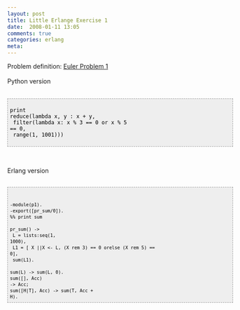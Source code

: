 ```yaml
---
layout: post
title: Little Erlange Exercise 1
date:  2008-01-11 13:05
comments: true
categories: erlang
meta: 
---
```

Problem definition: <a href="http://projecteuler.net/index.php?section=problems&amp;id=1">Euler Problem 1</a><br /><br />Python version<br /><br /><pre style="border: 1px dashed rgb(153, 153, 153); padding: 5px; overflow: auto; font-family: Andale Mono,Lucida Console,Monaco,fixed,monospace; color: rgb(0, 0, 0); background-color: rgb(238, 238, 238); font-size: 12px; line-height: 14px; width: 100%;"><br />print reduce(lambda x, y : x + y,<br /> filter(lambda x: x % 3 == 0 or x % 5 == 0,<br /> range(1, 1001)))<br /><br /></pre><br /><br />Erlang version<br /><br /><pre style="border: 1px dashed rgb(153, 153, 153); padding: 5px; overflow: auto; font-family: Andale Mono,Lucida Console,Monaco,fixed,monospace; color: rgb(0, 0, 0); background-color: rgb(238, 238, 238); font-size: 12px; line-height: 14px; width: 100%;"><br /><code><br />-module(p1).<br />-export([pr_sum/0]). %% print sum<br /><br />pr_sum() -><br />      L = lists:seq(1, 1000),<br />      L1 = [ X ||X <- L, (X rem 3) == 0 orelse (X rem 5) == 0],<br />      sum(L1). <br /><br />sum(L) -> sum(L, 0).<br />sum([], Acc) -> Acc;<br />sum([H|T], Acc) -> sum(T, Acc + H).<br /></code></pre>